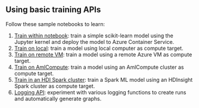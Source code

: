 ## Using basic training APIs

Follow these sample notebooks to learn:

1. [Train within notebook](train-within-notebook): train a simple scikit-learn model using the Jupyter kernel and deploy the model to Azure Container Service.
2. [Train on local](train-on-local): train a model using local computer as compute target.
3. [Train on remote VM](train-on-remote-vm): train a model using a remote Azure VM as compute target.
4. [Train on AmlCompute](train-on-amlcompute): train a model using an AmlCompute cluster as compute target.
5. [Train in an HDI Spark cluster](train-in-spark): train a Spark ML model using an HDInsight Spark cluster as compute target.
6. [Logging API](logging-api): experiment with various logging functions to create runs and automatically generate graphs.